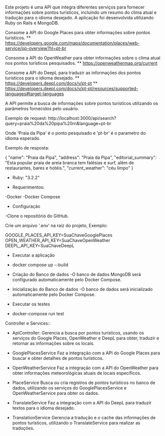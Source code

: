 Este projeto é uma API que integra diferentes serviços para fornecer informações sobre pontos turísticos, incluindo um resumo do clima atual e tradução para o idioma desejado. A aplicação foi desenvolvida utilizando Ruby on Rails e MongoDB. 

Consome a API do Google Places para obter informações sobre pontos turísticos. 
** https://developers.google.com/maps/documentation/places/web-service/op-overview?hl=pt-br

Consome a API do OpenWeather para obter informações sobre o clima atual nos pontos turísticos pesquisados. 
** https://openweathermap.org/current

Consome a API do DeepL para traduzir as informações dos pontos turísticos para o idioma desejado.
** https://developers.deepl.com/docs/v/pt-pt
** https://developers.deepl.com/docs/v/pt-pt/resources/supported-languages#target-languages


A API permite a busca de informações sobre pontos turísticos utilizando os parâmetros fornecidos pelo usuário.

Exemplo de request: http://localhost:3000/api/search?query=praia%20da%20pipa%20rn&language=pt-br

Onde 'Praia da Pipa' é o ponto pesquisado e 'pt-br' é o parametro do idioma esperado.

Exemplo de resposta: 

{
  "name": "Praia da Pipa",
  "address": "Praia da Pipa",
  "editorial_summary": "Esta popular praia de areia branca tem falésias e surf, além de restaurantes, bares e hotéis.",
  "current_weather": "céu limpo"
}



* Ruby: "3.2.2"

* Requerimentos: 

-Docker
-Docker Compose

* Configuração

-Clone o repositório do GitHub.

Crie um arquivo '.env' na raiz do projeto, Exemplo:

GOOGLE_PLACES_API_KEY=SuaChaveGooglePlaces
OPEN_WEATHER_API_KEY=SuaChaveOpenWeather
DEEPL_API_KEY=SuaChaveDeepL

* Executar a aplicação
- docker compose up --build

* Criação do Banco de dados
-O banco de dados MongoDB será configurado automaticamente pelo Docker Compose. 
* Inicialização do Banco de dados
-O banco de dados será inicializado automaticamente pelo Docker Compose.

* Executar os testes
- docker-compose run test

Controller e Services::

* ApiController:
Gerencia a busca por pontos turísticos, usando os serviços do Google Places, OpenWeather e DeepL para obter, traduzir e retornar as informações sobre os locais.

* GooglePlacesService
Faz a integração com a API do Google Places para buscar e obter detalhes de pontos turísticos.

* OpenWeatherService
Faz a integração com a API do OpenWeather para obter informações meteorológicas atuais de locais específicos.

* PlaceService
Busca ou cria registros de pontos turísticos no banco de dados, utilizando os serviços do GooglePlacesService e OpenWeatherService para obter os dados.

* TranslateService
Faz a integração com a API do DeepL para traduzir textos para o idioma desejado.

* TranslationService
Gerencia a tradução e o cache das informações de pontos turísticos, utilizando o TranslateService para realizar as traduções.
